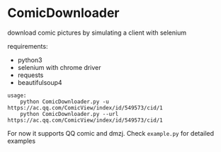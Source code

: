# ComicDownloader

download comic pictures by simulating a client with selenium

requirements:

- python3
- selenium with chrome driver
- requests
- beautifulsoup4


```
usage:
    python ComicDownloader.py -u https://ac.qq.com/ComicView/index/id/549573/cid/1
    python ComicDownloader.py --url https://ac.qq.com/ComicView/index/id/549573/cid/1
```

For now it supports QQ comic and dmzj.
Check `example.py` for detailed examples
